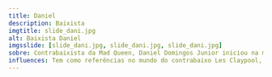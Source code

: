 ```yaml
---
title: Daniel
description: Baixista
imgtitle: slide_dani.jpg
alt: Baixista Daniel
imgsslide: [slide_dani.jpg, slide_dani.jpg, slide_dani.jpg]
sobre: Contrabaixista da Mad Queen, Daniel Domingos Junior iniciou na música em 1997, em uma Banda Marcial, atuando com instrumentos de percussão. Participou de vários festivais de música no Estado de Santa Catarina. Em 1999, iniciou estudos de violão clássico e contrabaixo com professores particulares. Com o tempo, foi se profissionalizando no contrabaixo, tornando- se uma referência do instrumento em sua região. Ministrou aula, participou de gravações em estúdios, trabalhou como músico freelancer para diversos artistas. Formou e participou de algumas bandas dentro do cenário catarinense, realizando shows por todo Sul do Brasil.
influences: Tem como referências no mundo do contrabaixo Les Claypool, Stu Hamm, Billy Sheehan, Victor Wooten, Arthur Maia, Humberto Gessinger, Ricardinho Paraíso, entre outros. Suas influências musicais são Dream Theater, Primus, Rage Against the Machine, Black Sabbath, Metallica.
---
```

